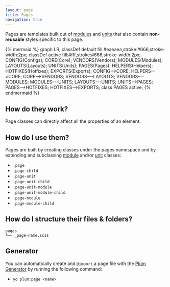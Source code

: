 ```yaml
---
layout: page
title: Pages
navigation: true
---
```


Pages are templates built out of [modules](modules.html) and [units](units.html) that also contain **non-reusable** styles specific to this page.

{% mermaid %}
graph LR;
    classDef default fill:#eaeaea,stroke:#666,stroke-width:2px;
    classDef active fill:#fff,stroke:#666,stroke-width:2px;
    CONFIG(Configs);
    CORE(Core);
    VENDORS(Vendors);
    MODULES(Modules);
    LAYOUTS(Layouts);
    UNITS(Units);
    PAGES(Pages);
    HELPERS(Helpers);
    HOTFIXES(Hotfixes);
    EXPORTS(Exports);
    CONFIG-->CORE;
    HELPERS-->CORE;
    CORE-->VENDORS;
    VENDORS---LAYOUTS;
    VENDORS---MODULES;
    MODULES---UNITS;
    LAYOUTS---UNITS;
    UNITS-->PAGES;
    PAGES-->HOTFIXES;
    HOTFIXES-->EXPORTS;
    class PAGES active;
{% endmermaid %}

## How do they work?

Page classes can directly affect all the properties of an element.

## How do I use them?

Pages are built by creating classes under the pages namespace and by extending and subclassing [module](modules.html) and/or [unit](units.html) classes:

 - `.page`
 - `.page-child`
 - `.page-unit`
 - `.page-unit-child`
 - `.page-unit-module`
 - `.page-unit-module-child`
 - `.page-module`
 - `.page-module-child`

## How do I structure their files & folders?

```text
pages
└── _page-name.scss
```

## Generator

You can automatically create and `@import` a page file with the [Plum Generator](https://github.com/plum-css/generator-plum) by running the following command:

- `yo plum:page <name>`
